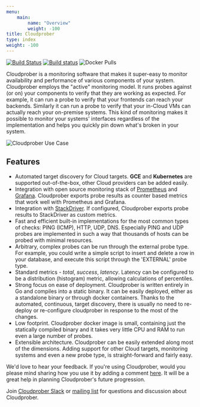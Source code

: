 ```yaml
---
menu:
    main:
        name: "Overview"
        weight: -100
title: Cloudprober
type: index
weight: -100
---
```


[![Build
Status](https://travis-ci.org/google/cloudprober.svg?branch=master)](https://travis-ci.org/google/cloudprober)
[![Build status](https://ci.appveyor.com/api/projects/status/ypg1okxxfedwkksk?svg=true)](https://ci.appveyor.com/project/manugarg/cloudprober-wwcpu)
![Docker Pulls](https://img.shields.io/docker/pulls/cloudprober/cloudprober.svg)

Cloudprober is a monitoring software that makes it super-easy to monitor
availability and performance of various components of your system. Cloudprober
employs the "active" monitoring model. It runs probes against (or on) your
components to verify that they are working as expected. For example, it can run
a probe to verify that your frontends can reach your backends. Similarly it can
run a probe to verify that your in-Cloud VMs can actually reach your on-premise
systems. This kind of monitoring makes it possible to monitor your systems'
interfaces regardless of the implementation and helps you quickly pin down
what's broken in your system.

![Cloudprober Use Case](/diagrams/cloudprober_use_case.svg)

## Features

*   Automated target discovery for Cloud targets. __GCE__ and __Kubernetes__
    are supported out-of-the-box, other Cloud providers can be added easily.
*   Integration with open source monitoring stack of
    [Prometheus](http://prometheus.io) and [Grafana](http://grafana.com).
    Cloudprober exports probe results as counter based metrics that work well
    with Prometheus and Grafana.
*   Integration with [StackDriver](https://cloud.google.com/stackdriver/). If
    configured, Cloudprober exports probe results to StackDriver as custom
    metrics.
*   Fast and efficient built-in implementations for the most common types of
    checks: PING (ICMP), HTTP, UDP, DNS. Especially PING and UDP probes are
    implemented in such a way that thousands of hosts can be probed with
    minimal resources.
*   Arbitrary, complex probes can be run through the external probe type. For
    example, you could write a simple script to insert and delete a row in your
    database, and execute this script through the 'EXTERNAL' probe type.
*   Standard metrics - _total_, _success_, _latency_. Latency can be configured
    to be a distribution (histogram) metric, allowing calculations of
    percentiles.
*   Strong focus on ease of deployment. Cloudprober is written entirely in Go
    and compiles into a static binary. It can be easily deployed, either as a
    standalone binary or through docker containers. Thanks to the automated,
    continuous, target discovery, there is usually no need to re-deploy or
    re-configure cloudprober in response to the most of the changes.
*   Low footprint. Cloudprober docker image is small, containing just the
    statically compiled binary and it takes very little CPU and RAM to run even
    a large number of probes.
*   Extensible architecture. Cloudprober can be easily extended along most of
    the dimensions. Adding support for other Cloud targets, monitoring systems
    and even a new probe type, is straight-forward and fairly easy.
    
We'd love to hear your feedback. If you're using Cloudprober, would you please
mind sharing how you use it by adding a comment [here](
https://github.com/google/cloudprober/issues/123). It will be a great help in
planning Cloudprober's future progression.

Join [Cloudprober Slack](https://join.slack.com/t/cloudprober/shared_invite/enQtNjA1OTkyOTk3ODc3LWQzZDM2ZWUyNTI0M2E4NmM4NTIyMjM5M2E0MDdjMmU1NGQ3NWNiMjU4NTViMWMyMjg0M2QwMDhkZGZjZmFlNGE) or [mailing list](
https://groups.google.com/forum/#!forum/cloudprober) for questions and discussion
about Cloudprober.
